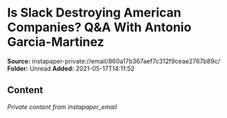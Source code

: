 # Is Slack Destroying American Companies? Q&A With Antonio Garcia-Martinez

**Source:** instapaper-private://email/860a17b367aef7c312f9ceae2767b89c/
**Folder:** Unread
**Added:** 2021-05-17T14:11:52




## Content
*Private content from instapaper_email*
